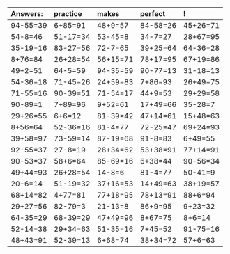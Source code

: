 | Answers: | practice | makes | perfect | ! |
| :--- | :--- | :--- | :--- | :--- |
| 94-55=39 | 6+85=91 | 48+9=57 | 84-58=26 | 45+26=71 | 
| 54-8=46 | 51-17=34 | 53-45=8 | 34-7=27 | 28+67=95 | 
| 35-19=16 | 83-27=56 | 72-7=65 | 39+25=64 | 64-36=28 | 
| 8+76=84 | 26+28=54 | 56+15=71 | 78+17=95 | 67+19=86 | 
| 49+2=51 | 64-5=59 | 94-35=59 | 90-77=13 | 31-18=13 | 
| 54-36=18 | 71-45=26 | 24+59=83 | 7+86=93 | 26+49=75 | 
| 71-55=16 | 90-39=51 | 71-54=17 | 44+9=53 | 29+29=58 | 
| 90-89=1 | 7+89=96 | 9+52=61 | 17+49=66 | 35-28=7 | 
| 29+26=55 | 6+6=12 | 81-39=42 | 47+14=61 | 15+48=63 | 
| 8+56=64 | 52-36=16 | 81-4=77 | 72-25=47 | 69+24=93 | 
| 39+58=97 | 73-59=14 | 87-19=68 | 91-8=83 | 6+49=55 | 
| 92-55=37 | 27-8=19 | 28+34=62 | 53+38=91 | 77+14=91 | 
| 90-53=37 | 58+6=64 | 85-69=16 | 6+38=44 | 90-56=34 | 
| 49+44=93 | 26+28=54 | 14-8=6 | 81-4=77 | 50-41=9 | 
| 20-6=14 | 51-19=32 | 37+16=53 | 14+49=63 | 38+19=57 | 
| 68+14=82 | 4+77=81 | 77+18=95 | 78+13=91 | 88+6=94 | 
| 29+27=56 | 82-79=3 | 21-13=8 | 86+9=95 | 9+23=32 | 
| 64-35=29 | 68-39=29 | 47+49=96 | 8+67=75 | 8+6=14 | 
| 52-14=38 | 29+34=63 | 51-35=16 | 7+45=52 | 91-75=16 | 
| 48+43=91 | 52-39=13 | 6+68=74 | 38+34=72 | 57+6=63 | 
